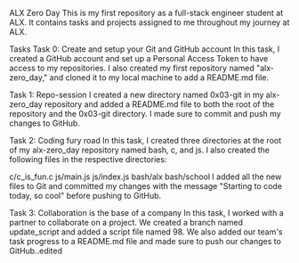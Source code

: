 ALX Zero Day
This is my first repository as a full-stack engineer student at ALX. It contains tasks and projects assigned to me throughout my journey at ALX.

Tasks
Task 0: Create and setup your Git and GitHub account
In this task, I created a GitHub account and set up a Personal Access Token to have access to my repositories. I also created my first repository named "alx-zero_day," and cloned it to my local machine to add a README.md file.

Task 1: Repo-session
I created a new directory named 0x03-git in my alx-zero_day repository and added a README.md file to both the root of the repository and the 0x03-git directory. I made sure to commit and push my changes to GitHub.

Task 2: Coding fury road
In this task, I created three directories at the root of my alx-zero_day repository named bash, c, and js. I also created the following files in the respective directories:

c/c_is_fun.c
js/main.js
js/index.js
bash/alx
bash/school
I added all the new files to Git and committed my changes with the message "Starting to code today, so cool" before pushing to GitHub.

Task 3: Collaboration is the base of a company
In this task, I worked with a partner to collaborate on a project. We created a branch named update_script and added a script file named 98. We also added our team's task progress to a README.md file and made sure to push our changes to GitHub..edited
